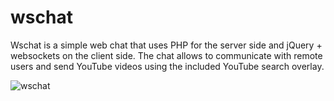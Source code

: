 wschat
======

Wschat is a simple web chat that uses PHP for the server side and jQuery + websockets on the client side. The chat allows to communicate with remote users and send YouTube videos using the included YouTube search overlay.

![wschat](http://davidmogar.com/uploads/github/wschat.png)
